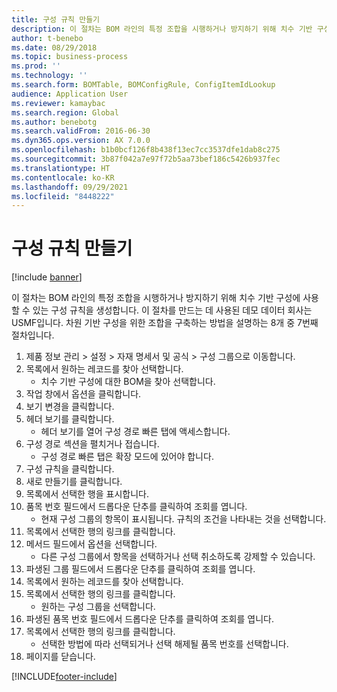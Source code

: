 ```yaml
---
title: 구성 규칙 만들기
description: 이 절차는 BOM 라인의 특정 조합을 시행하거나 방지하기 위해 치수 기반 구성에 사용할 수 있는 구성 규칙을 생성합니다.
author: t-benebo
ms.date: 08/29/2018
ms.topic: business-process
ms.prod: ''
ms.technology: ''
ms.search.form: BOMTable, BOMConfigRule, ConfigItemIdLookup
audience: Application User
ms.reviewer: kamaybac
ms.search.region: Global
ms.author: benebotg
ms.search.validFrom: 2016-06-30
ms.dyn365.ops.version: AX 7.0.0
ms.openlocfilehash: b1b0bcf126f8b438f13ec7cc3537dfe1dab8c275
ms.sourcegitcommit: 3b87f042a7e97f72b5aa73bef186c5426b937fec
ms.translationtype: HT
ms.contentlocale: ko-KR
ms.lasthandoff: 09/29/2021
ms.locfileid: "8448222"
---
```

# <a name="create-configuration-rules"></a>구성 규칙 만들기

[!include [banner](../../includes/banner.md)]

이 절차는 BOM 라인의 특정 조합을 시행하거나 방지하기 위해 치수 기반 구성에 사용할 수 있는 구성 규칙을 생성합니다. 이 절차를 만드는 데 사용된 데모 데이터 회사는 USMF입니다. 차원 기반 구성을 위한 조합을 구축하는 방법을 설명하는 8개 중 7번째 절차입니다.

1. 제품 정보 관리 > 설정 > 자재 명세서 및 공식 > 구성 그룹으로 이동합니다.
2. 목록에서 원하는 레코드를 찾아 선택합니다.
    * 치수 기반 구성에 대한 BOM을 찾아 선택합니다.  
3. 작업 창에서 옵션을 클릭합니다.
4. 보기 변경을 클릭합니다.
5. 헤더 보기를 클릭합니다.
    * 헤더 보기를 열어 구성 경로 빠른 탭에 액세스합니다.  
6. 구성 경로 섹션을 펼치거나 접습니다.
    * 구성 경로 빠른 탭은 확장 모드에 있어야 합니다.  
7. 구성 규칙을 클릭합니다.
8. 새로 만들기를 클릭합니다.
9. 목록에서 선택한 행을 표시합니다.
10. 품목 번호 필드에서 드롭다운 단추를 클릭하여 조회를 엽니다.
    * 현재 구성 그룹의 항목이 표시됩니다. 규칙의 조건을 나타내는 것을 선택합니다.  
11. 목록에서 선택한 행의 링크를 클릭합니다.
12. 메서드 필드에서 옵션을 선택합니다.
    * 다른 구성 그룹에서 항목을 선택하거나 선택 취소하도록 강제할 수 있습니다.  
13. 파생된 그룹 필드에서 드롭다운 단추를 클릭하여 조회를 엽니다.
14. 목록에서 원하는 레코드를 찾아 선택합니다.
15. 목록에서 선택한 행의 링크를 클릭합니다.
    * 원하는 구성 그룹을 선택합니다.  
16. 파생된 품목 번호 필드에서 드롭다운 단추를 클릭하여 조회를 엽니다.
17. 목록에서 선택한 행의 링크를 클릭합니다.
    * 선택한 방법에 따라 선택되거나 선택 해제될 품목 번호를 선택합니다.  
18. 페이지를 닫습니다.



[!INCLUDE[footer-include](../../../includes/footer-banner.md)]